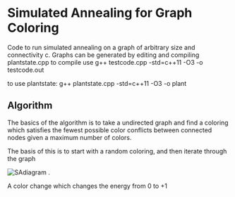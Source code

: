 # Simulated Annealing for Graph Coloring
Code to run simulated annealing on a graph of arbitrary size and connectivity c.
Graphs can be generated by editing and compiling plantstate.cpp
to compile use 
g++ testcode.cpp -std=c++11 -O3 -o testcode.out

to use plantstate:
g++ plantstate.cpp -std=c++11 -O3 -o plant
## Algorithm
The basics of the algorithm is to take a undirected graph and find a coloring which satisfies the fewest possible color conflicts between connected nodes given a maximum number of colors.

The basis of this is to start with a random coloring, and then iterate through the graph

![SAdiagram](https://github.com/user-attachments/assets/4c4fb895-bc55-4ce5-8b30-8b887706a060)
.

A color change which changes the energy from 0 to +1
